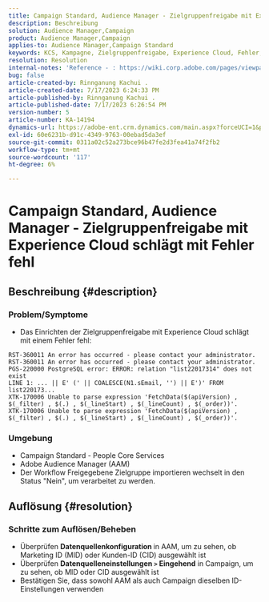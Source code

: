 ```yaml
---
title: Campaign Standard, Audience Manager - Zielgruppenfreigabe mit Experience Cloud schlägt mit Fehler fehl
description: Beschreibung
solution: Audience Manager,Campaign
product: Audience Manager,Campaign
applies-to: Audience Manager,Campaign Standard
keywords: KCS, Kampagne, Zielgruppenfreigabe, Experience Cloud, Fehler, AAM
resolution: Resolution
internal-notes: 'Reference - : https://wiki.corp.adobe.com/pages/viewpage.action?pageId=1061261145#space-menu-link-content  Resolved in - https://jira.corp.adobe.com/browse/CAMP-34744'
bug: false
article-created-by: Rinnganung Kachui .
article-created-date: 7/17/2023 6:24:33 PM
article-published-by: Rinnganung Kachui .
article-published-date: 7/17/2023 6:26:54 PM
version-number: 5
article-number: KA-14194
dynamics-url: https://adobe-ent.crm.dynamics.com/main.aspx?forceUCI=1&pagetype=entityrecord&etn=knowledgearticle&id=ea99b329-cf24-ee11-9cbd-6045bd0065f9
exl-id: 60e6231b-d91c-4349-9763-00ebad5da3ef
source-git-commit: 0311a02c52a273bce96b47fe2d3fea41a74f2fb2
workflow-type: tm+mt
source-wordcount: '117'
ht-degree: 6%

---
```


# Campaign Standard, Audience Manager - Zielgruppenfreigabe mit Experience Cloud schlägt mit Fehler fehl

## Beschreibung {#description}




### Problem/Symptome



- Das Einrichten der Zielgruppenfreigabe mit Experience Cloud schlägt mit einem Fehler fehl:



```
RST-360011 An error has occurred - please contact your administrator.
RST-360011 An error has occurred - please contact your administrator.
PGS-220000 PostgreSQL error: ERROR: relation "list22017314" does not exist
LINE 1: ... || E' (' || COALESCE(N1.sEmail, '') || E')' FROM list220173...
XTK-170006 Unable to parse expression 'FetchData($(apiVersion) , $(_filter) , $(.) , $(_lineStart) , $(_lineCount) , $(_order))'.
XTK-170006 Unable to parse expression 'FetchData($(apiVersion) , $(_filter) , $(.) , $(_lineStart) , $(_lineCount) , $(_order))'.
```






### Umgebung



- Campaign Standard - People Core Services
- Adobe Audience Manager (AAM)
- Der Workflow Freigegebene Zielgruppe importieren wechselt in den Status &quot;Nein&quot;, um verarbeitet zu werden.









## Auflösung {#resolution}




### Schritte zum Auflösen/Beheben



- Überprüfen <b>Datenquellenkonfiguration </b>in AAM, um zu sehen, ob Marketing ID (MID) oder Kunden-ID (CID) ausgewählt ist
- Überprüfen <b>Datenquelleneinstellungen `>`  Eingehend</b> in Campaign, um zu sehen, ob MID oder CID ausgewählt ist
- Bestätigen Sie, dass sowohl AAM als auch Campaign dieselben ID-Einstellungen verwenden
